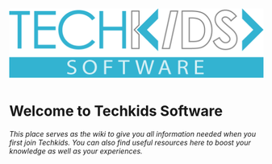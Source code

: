 # ![](/assets/logo.png)

# Welcome to Techkids Software

###### This place serves as the wiki to give you all information needed when you first join Techkids. You can also find useful resources here to boost your knowledge as well as your experiences.





